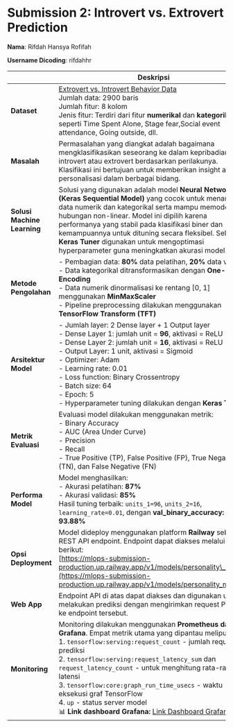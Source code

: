 
# Submission 2: Introvert vs. Extrovert Prediction

**Nama**: Rifdah Hansya Rofifah

**Username Dicoding**: rifdahhr

|                             | Deskripsi                                                                                                                                                                                                                                                                                                                                                                                                                                                                                    |
| --------------------------- | -------------------------------------------------------------------------------------------------------------------------------------------------------------------------------------------------------------------------------------------------------------------------------------------------------------------------------------------------------------------------------------------------------------------------------------------------------------------------------------------- |
| **Dataset**                 | [Extrovert vs. Introvert Behavior Data](https://www.kaggle.com/datasets/rakeshkapilavai/extrovert-vs-introvert-behavior-data/) <br>Jumlah data: 2900 baris <br>Jumlah fitur: 8 kolom <br>Jenis fitur: Terdiri dari fitur **numerikal** dan **kategorikal**, seperti Time Spent Alone, Stage fear,Social event attendance, Going outside, dll.                                                                                                                                              |
| **Masalah**                 | Permasalahan yang diangkat adalah bagaimana mengklasifikasikan seseorang ke dalam kepribadian introvert atau extrovert berdasarkan perilakunya. Klasifikasi ini bertujuan untuk memberikan insight atau personalisasi dalam berbagai bidang.                                                                                                                                                                                                    |
| **Solusi Machine Learning** | Solusi yang digunakan adalah model **Neural Network (Keras Sequential Model)** yang cocok untuk menangani data numerik dan kategorikal serta mampu memodelkan hubungan non-linear. Model ini dipilih karena performanya yang stabil pada klasifikasi biner dan kemampuannya untuk dituning secara fleksibel. Selain itu, **Keras Tuner** digunakan untuk mengoptimasi hyperparameter guna meningkatkan akurasi model.                                                                        |
| **Metode Pengolahan**       | - Pembagian data: **80%** data pelatihan, **20%** data validasi <br> - Data kategorikal ditransformasikan dengan **One-Hot Encoding** <br> - Data numerik dinormalisasi ke rentang \[0, 1] menggunakan **MinMaxScaler** <br> - Pipeline preprocessing dilakukan menggunakan **TensorFlow Transform (TFT)**                                                                                                                              |
| **Arsitektur Model**        | - Jumlah layer: 2 Dense layer + 1 Output layer <br> - Dense Layer 1: jumlah unit = **96**, aktivasi = ReLU <br> - Dense Layer 2: jumlah unit = **16**, aktivasi = ReLU <br> - Output Layer: 1 unit, aktivasi = Sigmoid <br> - Optimizer: Adam <br> - Learning rate: 0.01 <br> - Loss function: Binary Crossentropy <br> - Batch size: 64 <br> - Epoch: 5 <br> - Hyperparameter tuning dilakukan dengan **Keras Tuner**  |
| **Metrik Evaluasi**         | Evaluasi model dilakukan menggunakan metrik: <br> - Binary Accuracy <br> - AUC (Area Under Curve) <br> - Precision <br> - Recall <br> - True Positive (TP), False Positive (FP), True Negative (TN), dan False Negative (FN)                                                                                                                                                                                                                                                                 |
| **Performa Model**          | Model menghasilkan: <br> - Akurasi pelatihan: **87%** <br> - Akurasi validasi: **85%** <br> Hasil tuning terbaik: `units_1=96`, `units_2=16`, `learning_rate=0.01`, dengan **val\_binary\_accuracy: 93.88%**                                                                                                                                                                                                                                                                                 |
| **Opsi Deployment**         | Model dideploy menggunakan platform **Railway** sebagai REST API endpoint. Endpoint dapat diakses melalui link berikut: <br> [https://mlops-submission-production.up.railway.app/v1/models/personality\_model](https://mlops-submission-production.up.railway.app/v1/models/personality_model)                                                                                                                                                                                               |
| **Web App**                 | Endpoint API di atas dapat diakses dan digunakan untuk melakukan prediksi dengan mengirimkan request POST ke endpoint tersebut.                                                                                                                                                                                                                                                                                                                                                              |
| **Monitoring**              | Monitoring dilakukan menggunakan **Prometheus dan Grafana**. Empat metrik utama yang dipantau meliputi:<br>1. `tensorflow:serving:request_count` - jumlah request prediksi<br>2. `tensorflow:serving:request_latency_sum` dan `request_latency_count` - untuk menghitung rata-rata latensi<br>3. `tensorflow:core:graph_run_time_usecs` - waktu eksekusi graf TensorFlow<br>4. `up` - status server model <br>📊 **Link dashboard Grafana:** [Link Dashboard Grafana](http://localhost:3001/d/b4cbdd82-d450-436f-91fd-6077602f4132/dashboard-monitoring-mlops-submission?orgId=1&from=now-6h&to=now&timezone=browser&showCategory=Panel%20options) |